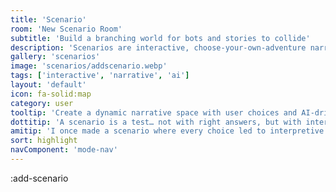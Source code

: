 ```yaml
---
title: 'Scenario'
room: 'New Scenario Room'
subtitle: 'Build a branching world for bots and stories to collide'
description: 'Scenarios are interactive, choose-your-own-adventure narratives. You design the world and key decisions — our bots and AI generate the possible outcomes.'
gallery: 'scenarios'
image: 'scenarios/addscenario.webp'
tags: ['interactive', 'narrative', 'ai']
layout: 'default'
icon: fa-solid:map
category: user
tooltip: 'Create a dynamic narrative space with user choices and AI-driven branches.'
dottitip: 'A scenario is a test… not with right answers, but with interesting ones.'
amitip: 'I once made a scenario where every choice led to interpretive dance.'
sort: highlight
navComponent: 'mode-nav'
---
```

:add-scenario
